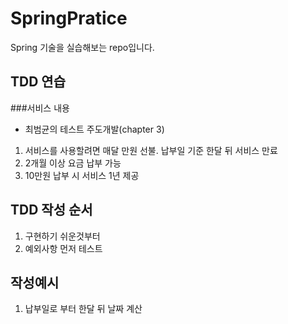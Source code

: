 # SpringPratice
Spring 기술을 실습해보는 repo입니다.


## TDD 연습
###서비스 내용
- 최범균의 테스트 주도개발(chapter 3)
1. 서비스를 사용할려면 매달 만원 선불. 납부일 기준 한달 뒤 서비스 만료
2. 2개월 이상 요금 납부 가능
3. 10만원 납부 시 서비스 1년 제공

## TDD 작성 순서
1. 구현하기 쉬운것부터
2. 예외사항 먼저 테스트

## 작성예시
1. 납부일로 부터 한달 뒤 날짜 계산